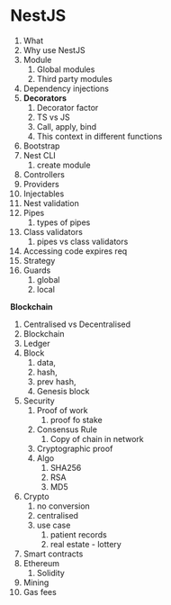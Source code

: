 # NestJS

1. What
2. Why use NestJS
3. Module
    1. Global modules
    2. Third party modules
4. Dependency injections
5. **Decorators**
    1. Decorator factor
    2. TS vs JS
    3. Call, apply, bind
    4. This context in different functions
6. Bootstrap
7. Nest CLI
    1. create module
8. Controllers
9. Providers
10. Injectables
11. Nest validation
12. Pipes
    1. types of pipes
13. Class validators
    1. pipes vs class validators
14. Accessing code expires req
15. Strategy
16. Guards
    1. global
    2. local

**Blockchain**

1. Centralised vs Decentralised
2. Blockchain
3. Ledger
4. Block
    1. data,
    2. hash,
    3. prev hash,
    4. Genesis block
5. Security
    1. Proof of work
        1. proof fo stake
    2. Consensus Rule
        1. Copy of chain in network
    3. Cryptographic proof
    4. Algo
        1. SHA256
        2. RSA
        3. MD5
6. Crypto
    1. no conversion
    2. centralised
    3. use case
        1. patient records
        2. real estate \- lottery
7. Smart contracts
8. Ethereum
    1. Solidity
9. Mining
10. Gas fees
